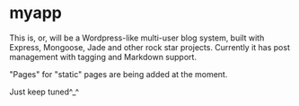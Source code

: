 # myapp
This is, or, will be a Wordpress-like multi-user blog system, built with Express, Mongoose, Jade and other rock star projects.
Currently it has post management with tagging and Markdown support.

"Pages" for "static" pages are being added at the moment. 

Just keep tuned^_^


